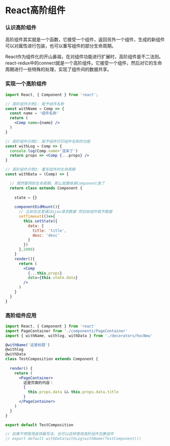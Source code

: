 # React高阶组件

### 认识高阶组件
高阶组件其实就是一个函数，它接受一个组件，返回另外一个组件，生成的新组件可以对属性进行包装，也可以重写组件的部分生命周期。

React作为组件化的开山鼻祖，在对组件功能进行扩展时，高阶组件是不二法则。react-redux中的connect就是一个高阶组件。它接受一个组件，然后对它的生命周期进行一些特殊的处理，实现了组件间的数据共享。

### 实现一个高阶组件

```jsx
import React, { Component } from 'react';

// 高阶组件示例1: 赋予组件名称
const withName = Comp => {
  const name = '组件名称'
  return (
    <Comp name={name} />
  )
}

// 高阶组件示例2: 赋予组件打印组件名称的功能
const withLog = Comp => {
  console.log(Comp.name+'渲染了')
  return props => <Comp {...props} />
}

// 高阶组件示例3: 重写组件的生命周期 
const withData = (Comp) => {

  // 既然要用到生命周期，那么就要继承Component类了
  return class extends Component {
    
    state = {}
      
    componentDidMount(){
      // 比如在这里通过ajax请求数据 然后给组件赋予数据
      setTimeout(()=>{
        this.setState({
          data: {
            title: 'title',
            desc: 'desc'
          }
        })
      },2000)
    }
    render(){
      return (
        <Comp 
          {...this.props} 
          data={this.state.data} 
        />
      )
    }
  }
}
```

### 高阶组件应用
```jsx
import React, { Component } from 'react'
import PageContainer from './components/PageContainer'
import { withName, withlog, withData } from './decorators/hocNew'

@withName('这是标题')
@withlog
@withData
class TestComposition extends Component {
  
  render() {
    return (
      <PageContainer>
        这是页面的内容：
        {
          this.props.data && this.props.data.title
        }
      </PageContainer>
    )
  }
}

export default TestComposition

// 如果不想使用装饰器写法，也可以这样使用高阶组件包裹组件
// export default withData(withLog(withName(TestComponent)))
```
